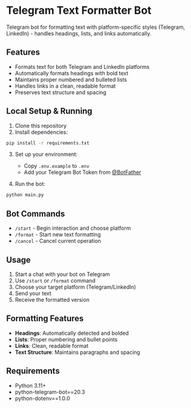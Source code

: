 # Telegram Text Formatter Bot

Telegram bot for formatting text with platform-specific styles (Telegram, LinkedIn) - handles headings, lists, and links automatically.

## Features

- Formats text for both Telegram and LinkedIn platforms
- Automatically formats headings with bold text
- Maintains proper numbered and bulleted lists
- Handles links in a clean, readable format
- Preserves text structure and spacing

## Local Setup & Running

1. Clone this repository
2. Install dependencies:
```bash
pip install -r requirements.txt
```

3. Set up your environment:
   - Copy `.env.example` to `.env`
   - Add your Telegram Bot Token from [@BotFather](https://t.me/botfather)

4. Run the bot:
```bash
python main.py
```

## Bot Commands

- `/start` - Begin interaction and choose platform
- `/format` - Start new text formatting
- `/cancel` - Cancel current operation

## Usage

1. Start a chat with your bot on Telegram
2. Use `/start` or `/format` command
3. Choose your target platform (Telegram/LinkedIn)
4. Send your text
5. Receive the formatted version

## Formatting Features

- **Headings**: Automatically detected and bolded
- **Lists**: Proper numbering and bullet points
- **Links**: Clean, readable format
- **Text Structure**: Maintains paragraphs and spacing

## Requirements

- Python 3.11+
- python-telegram-bot==20.3
- python-dotenv==1.0.0 